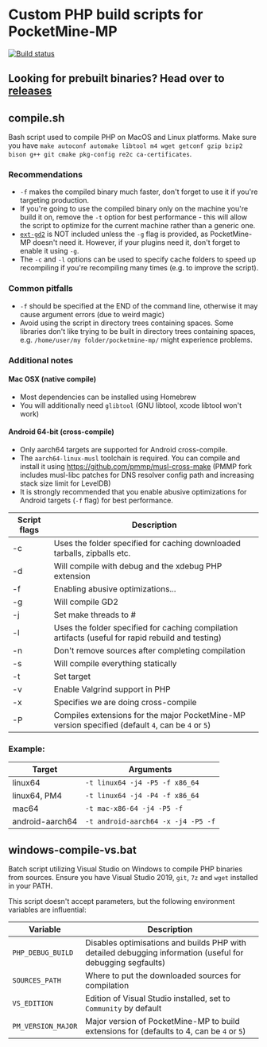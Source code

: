 # Custom PHP build scripts for PocketMine-MP
[![Build status](https://github.com/pmmp/php-build-scripts/actions/workflows/main.yml/badge.svg)](https://github.com/pmmp/php-build-scripts/actions/workflows/main.yml)

## Looking for prebuilt binaries? Head over to [releases](https://github.com/pmmp/PHP-Binaries/releases/latest)

## compile.sh

Bash script used to compile PHP on MacOS and Linux platforms. Make sure you have ``make autoconf automake libtool m4 wget getconf gzip bzip2 bison g++ git cmake pkg-config re2c ca-certificates``.

### Recommendations
- `-f` makes the compiled binary much faster, don't forget to use it if you're targeting production.
- If you're going to use the compiled binary only on the machine you're build it on, remove the `-t` option for best performance - this will allow the script to optimize for the current machine rather than a generic one.
- [`ext-gd2`](https://www.php.net/manual/en/book.image.php) is NOT included unless the `-g` flag is provided, as PocketMine-MP doesn't need it. However, if your plugins need it, don't forget to enable it using `-g`.
- The `-c` and `-l` options can be used to specify cache folders to speed up recompiling if you're recompiling many times (e.g. to improve the script).

### Common pitfalls
- `-f` should be specified at the END of the command line, otherwise it may cause argument errors (due to weird magic)
- Avoid using the script in directory trees containing spaces. Some libraries don't like trying to be built in directory trees containing spaces, e.g. `/home/user/my folder/pocketmine-mp/` might experience problems.

### Additional notes
#### Mac OSX (native compile)
- Most dependencies can be installed using Homebrew
- You will additionally need `glibtool` (GNU libtool, xcode libtool won't work)

#### Android 64-bit (cross-compile)
- Only aarch64 targets are supported for Android cross-compile.
- The `aarch64-linux-musl` toolchain is required. You can compile and install it using https://github.com/pmmp/musl-cross-make (PMMP fork includes musl-libc patches for DNS resolver config path and increasing stack size limit for LevelDB)
- It is strongly recommended that you enable abusive optimizations for Android targets (`-f` flag) for best performance.

| Script flags | Description                                                                                        |
|--------------|----------------------------------------------------------------------------------------------------|
| -c           | Uses the folder specified for caching downloaded tarballs, zipballs etc.                           |
| -d           | Will compile with debug and the xdebug PHP extension                                               |
| -f           | Enabling abusive optimizations...                                                                  |
| -g           | Will compile GD2                                                                                   |
| -j           | Set make threads to #                                                                              |
| -l           | Uses the folder specified for caching compilation artifacts (useful for rapid rebuild and testing) |
| -n           | Don't remove sources after completing compilation                                                  |
| -s           | Will compile everything statically                                                                 |
| -t           | Set target                                                                                         |
| -v           | Enable Valgrind support in PHP                                                                     |
| -x           | Specifies we are doing cross-compile                                                               |
| -P           | Compiles extensions for the major PocketMine-MP version specified (default `4`, can be `4` or `5`) |

### Example:

| Target          | Arguments                            |
|-----------------|--------------------------------------|
| linux64         | ``-t linux64 -j4 -P5 -f x86_64``     |
| linux64, PM4    | ``-t linux64 -j4 -P4 -f x86_64``     |
| mac64           | ``-t mac-x86-64 -j4 -P5 -f ``        |
| android-aarch64 | ``-t android-aarch64 -x -j4 -P5 -f`` |

## windows-compile-vs.bat

Batch script utilizing Visual Studio on Windows to compile PHP binaries from sources.
Ensure you have Visual Studio 2019, `git`, `7z` and `wget` installed in your PATH.

This script doesn't accept parameters, but the following environment variables are influential:

| Variable | Description                                                                                                        |
| -------- |--------------------------------------------------------------------------------------------------------------------|
| `PHP_DEBUG_BUILD` | Disables optimisations and builds PHP with detailed debugging information (useful for debugging segfaults)|
| `SOURCES_PATH` | Where to put the downloaded sources for compilation                                                          |
| `VS_EDITION` | Edition of Visual Studio installed, set to `Community` by default                                              |
| `PM_VERSION_MAJOR` | Major version of PocketMine-MP to build extensions for (defaults to 4, can be `4` or `5`)                |
